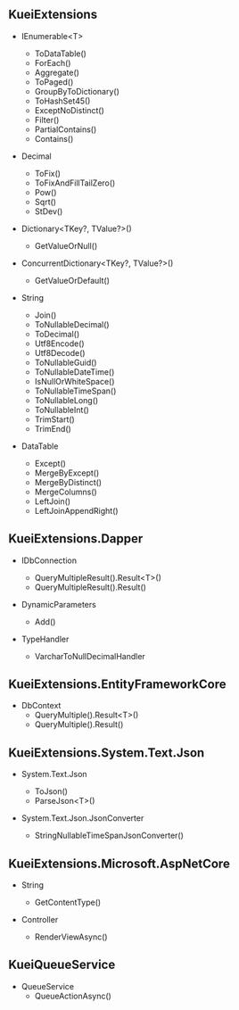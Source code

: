 
## KueiExtensions

- IEnumerable\<T>
  - ToDataTable()
  - ForEach()
  - Aggregate()
  - ToPaged()
  - GroupByToDictionary()
  - ToHashSet45()
  - ExceptNoDistinct()
  - Filter()
  - PartialContains()
  - Contains()

- Decimal
  - ToFix()
  - ToFixAndFillTailZero()
  - Pow()
  - Sqrt()
  - StDev()

- Dictionary\<TKey?, TValue?>()
  - GetValueOrNull()

- ConcurrentDictionary\<TKey?, TValue?>()
  - GetValueOrDefault()

- String
  - Join()
  - ToNullableDecimal()
  - ToDecimal()
  - Utf8Encode()
  - Utf8Decode()
  - ToNullableGuid()
  - ToNullableDateTime()
  - IsNullOrWhiteSpace()
  - ToNullableTimeSpan()
  - ToNullableLong()
  - ToNullableInt()
  - TrimStart()
  - TrimEnd()
  
- DataTable
  - Except()
  - MergeByExcept()
  - MergeByDistinct()
  - MergeColumns()
  - LeftJoin()
  - LeftJoinAppendRight()

## KueiExtensions.Dapper

- IDbConnection
  - QueryMultipleResult().Result\<T>()
  - QueryMultipleResult().Result()

- DynamicParameters
  - Add()

- TypeHandler
  - VarcharToNullDecimalHandler

## KueiExtensions.EntityFrameworkCore

 - DbContext
   - QueryMultiple().Result\<T>()
   - QueryMultiple().Result()

## KueiExtensions.System.Text.Json

- System.Text.Json
  - ToJson()
  - ParseJson\<T>()
    
- System.Text.Json.JsonConverter
  - StringNullableTimeSpanJsonConverter()

## KueiExtensions.Microsoft.AspNetCore

- String
  - GetContentType()

- Controller
  - RenderViewAsync<T>()

## KueiQueueService

- QueueService
  - QueueActionAsync()


